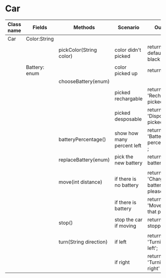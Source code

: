 # Car

| Class name | Fields        | Methods                 | Scenario                   | Output                           |
|------------|---------------|-------------------------|----------------------------|----------------------------------|
| Car        | Color:String  |                         |                            |                                  |
|            |               | pickColor(String color) | color didn't picked        | return default color black       |
|            | Battery: enum |                         | color picked up            | return color;                    |
|            |               | chooseBattery(enum)     |                            |                                  |
|            |               |                         | picked rechargable         | return 'Rechargable picked`;     |
|            |               |                         | picked desposable          | return 'Disposable picked';      |
|            |               | batteryPercentage()     | show how many percent left | return 'Battery percentage' ;    |
|            |               | replaceBattery(enum)    | pick the new battery       | return 'New battery' ;           |
|            |               |                         |                            |                                  |
|            |               | move(int distance)      | if there is no battery     | return 'Charge battery please' ; |
|            |               |                         | if there is battery        | return 'Moved to that place';    |
|            |               | stop()                  | stop the car if moving     | return 'Car stopped' ;           |
|            |               |                         |                            |                                  |
|            |               | turn(String direction)  | if left                    | return 'Turning to left';        |
|            |               |                         | if right                   | return 'Turning right'  ;        |
